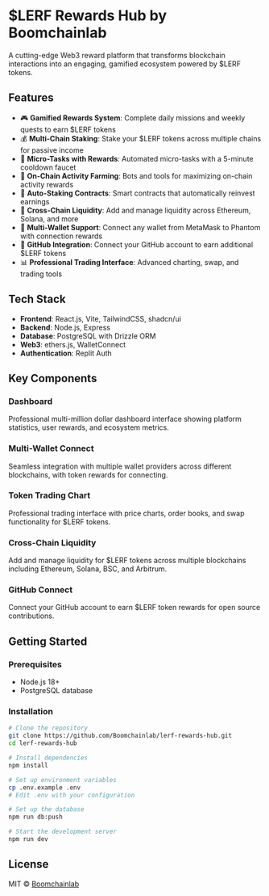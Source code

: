 # $LERF Rewards Hub by Boomchainlab

A cutting-edge Web3 reward platform that transforms blockchain interactions into an engaging, gamified ecosystem powered by $LERF tokens.

## Features

- 🎮 **Gamified Rewards System**: Complete daily missions and weekly quests to earn $LERF tokens
- 💰 **Multi-Chain Staking**: Stake your $LERF tokens across multiple chains for passive income
- 🎯 **Micro-Tasks with Rewards**: Automated micro-tasks with a 5-minute cooldown faucet
- 🤖 **On-Chain Activity Farming**: Bots and tools for maximizing on-chain activity rewards
- 🔄 **Auto-Staking Contracts**: Smart contracts that automatically reinvest earnings
- 🌈 **Cross-Chain Liquidity**: Add and manage liquidity across Ethereum, Solana, and more
- 🦊 **Multi-Wallet Support**: Connect any wallet from MetaMask to Phantom with connection rewards
- 🤝 **GitHub Integration**: Connect your GitHub account to earn additional $LERF tokens
- 📊 **Professional Trading Interface**: Advanced charting, swap, and trading tools

## Tech Stack

- **Frontend**: React.js, Vite, TailwindCSS, shadcn/ui
- **Backend**: Node.js, Express
- **Database**: PostgreSQL with Drizzle ORM
- **Web3**: ethers.js, WalletConnect
- **Authentication**: Replit Auth

## Key Components

### Dashboard
Professional multi-million dollar dashboard interface showing platform statistics, user rewards, and ecosystem metrics.

### Multi-Wallet Connect
Seamless integration with multiple wallet providers across different blockchains, with token rewards for connecting.

### Token Trading Chart
Professional trading interface with price charts, order books, and swap functionality for $LERF tokens.

### Cross-Chain Liquidity
Add and manage liquidity for $LERF tokens across multiple blockchains including Ethereum, Solana, BSC, and Arbitrum.

### GitHub Connect
Connect your GitHub account to earn $LERF token rewards for open source contributions.

## Getting Started

### Prerequisites

- Node.js 18+
- PostgreSQL database

### Installation

```bash
# Clone the repository
git clone https://github.com/Boomchainlab/lerf-rewards-hub.git
cd lerf-rewards-hub

# Install dependencies
npm install

# Set up environment variables
cp .env.example .env
# Edit .env with your configuration

# Set up the database
npm run db:push

# Start the development server
npm run dev
```

## License

MIT © [Boomchainlab](https://github.com/Boomchainlab)